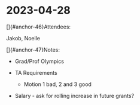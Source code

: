 # 2023-04-28

[]{#anchor-46}Attendees:

Jakob, Noelle

[]{#anchor-47}Notes:

-   Grad/Prof Olympics

-   TA Requirements

    -   Motion 1 bad, 2 and 3 good

-   Salary - ask for rolling increase in future grants?

